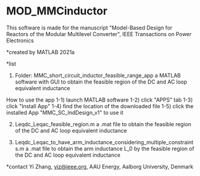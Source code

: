 # MOD_MMCinductor
This software is made for the manuscript "Model-Based Design for Reactors of the Modular Multilevel Converter", IEEE Transactions on Power Electronics

*created by MATLAB 2021a

*list
1) Folder: MMC_short_circuit_inductor_feasible_range_app
a MATLAB software with GUI to obtain the feasible region of the DC and AC loop equivalent inductance

How to use the app
1-1) launch MATLAB software
1-2) click "APPS" tab
1-3) click "Install App"
1-4) find the location of the downloaded file
1-5) click the installed App "MMC_SC_IndDesign_v1" to use it



2) Leqdc_Leqac_feasible_region.m
a .mat file to obtain the feasible region of the DC and AC loop equivalent inductance

3) Leqdc_Leqac_to_have_arm_inductance_considering_multiple_constraints.m
a .mat file to obtain the arm inductance L_0 by the feasible region of the DC and AC loop equivalent inductance

*contact
Yi Zhang, yiz@ieee.org, AAU Energy, Aalborg University, Denmark
